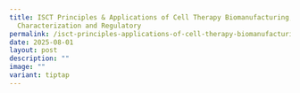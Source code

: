 ```yaml
---
title: ISCT Principles & Applications of Cell Therapy Biomanufacturing,
  Characterization and Regulatory
permalink: /isct-principles-applications-of-cell-therapy-biomanufacturing-characterization-and-regulatory/
date: 2025-08-01
layout: post
description: ""
image: ""
variant: tiptap
---
```

